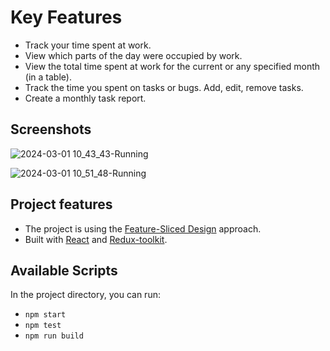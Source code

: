 # Key Features

* Track your time spent at work.
* View which parts of the day were occupied by work.
* View the total time spent at work for the current or any specified month (in a table).
* Track the time you spent on tasks or bugs. Add, edit, remove tasks.
* Create a monthly task report.


## Screenshots

![2024-03-01 10_43_43-Running](https://github.com/cont-kolomeets/work-timer-react/assets/5318527/ff046020-3b19-4875-bde7-a2fa01326541)

![2024-03-01 10_51_48-Running](https://github.com/cont-kolomeets/work-timer-react/assets/5318527/22edcaf9-4d40-453b-bf5e-d9c2f26185ed)



## Project features

* The project is using the [Feature-Sliced Design](https://feature-sliced.design/) approach.
* Built with [React](https://react.dev/) and [Redux-toolkit](https://redux-toolkit.js.org/).

## Available Scripts

In the project directory, you can run:

* `npm start`
* `npm test`
* `npm run build`
